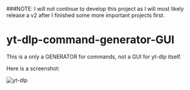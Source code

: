 ###NOTE: I will not continue to develop this project as I will most likely release a v2 after I finished some more important projects first.

# yt-dlp-command-generator-GUI

This is a only a GENERATOR for commands, not a GUI for yt-dlp itself.

Here is a screenshot:

![yt-dlp](https://user-images.githubusercontent.com/97191104/156042483-aba7c487-effb-4cbf-ba00-78b7dd56981d.PNG)
